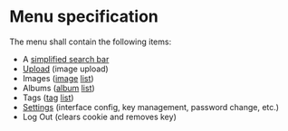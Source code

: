 # Menu specification
The menu shall contain the following items: 
- A [simplified search bar](search.md)
- [Upload](uploader.md) (image upload)
- Images ([image](image.md) [list](list.md))
- Albums ([album](album.md) [list](list.md))
- Tags ([tag](tag.md) [list](list.md))
- [Settings](settings.md) (interface config, key management, password change, etc.)
- Log Out (clears cookie and removes key)
